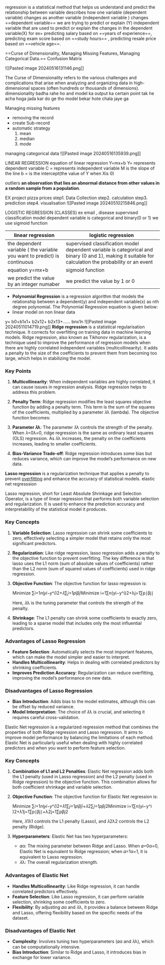 regression is a statistical method that helps us understand and predict the relationship between variable
describes how one variable (dependent variable) changes as another variable (independent variable ) changes
==dependent variable== we are trying to predict or explain (Y)
independent variable that are used to predict or explain the changes in the dependent variable(X)
for ex= predicting salary based on ==years of experience==, predicting exam score based on ==study hours== , predicting resale price based on ==vehicle age==.

==Curse of
Dimensionality, Managing Missing Features, Managing Categorical Data.==
Confusion Matrix

![[Pasted image 20240516131146.png]]
  

The Curse of Dimensionality refers to the various challenges and complications that arise when analyzing and organizing data in high-dimensional spaces (often hundreds or thousands of dimensions).
dimensionality badha rahe ho and model ka output ka certain point tak he acha hoga jada kar do ge tho model bekar hote chala jaye ga

Managing missing features 

-  removing the record
- create Sub-record
- automatic strategy
     1. mean
     2. median
     3. mode

managing categorical data
![[Pasted image 20240516135939.png]]


LINEAR REGRESSION
equation of linear regression Y=mx+b
Y= represents dependent variable
C = represents independent variable
M is the slope of the line 
b = is the intercept(the value of Y when Xis 0)

outliers **an observation that lies an abnormal distance from other values in a random sample from a population**.

EX
project pizza prices
step1. Data Collection
step2. calculation
step3. prediction
step4. visualisation
![[Pasted image 20240510215846.png]]



LOGISTIC REGRESSION (CLASSES)
ex email , disease
supervised classification model
dependent variable is categorical and binary(0 or 1)
we use sigmoid function

| linear regression                                                        | logistic regression                                                                                                                                    |
| ------------------------------------------------------------------------ | ------------------------------------------------------------------------------------------------------------------------------------------------------ |
| the dependent variable ( the variable you want to predict) is continuous | supervised classification model dependent variable is categorical and binary (0 and 1), making it suitable for calculation the probability or an event |
| equation y=mx+b                                                          | sigmoid function                                                                                                                                       |
| we predict the value by an integer numaber                               | we predict the value by 1 or 0                                                                                                                         |


- **Polynomial Regression** is a regression algorithm that models the relationship between a dependent(y) and independent variable(x) as nth degree polynomial. The Polynomial Regression equation is given below:
- linear model on non linear data

y= b0+b1x1+ b2x12+ b2x13+...... bnx1n
![[Pasted image 20240511014719.png]]
**Ridge regression** is a statistical regularisation technique. It corrects for overfitting on training data in machine learning models.
Ridge regression, also known as Tikhonov regularization, is a technique used to improve the performance of regression models when there are highly correlated independent variables (multicollinearity). It adds a penalty to the size of the coefficients to prevent them from becoming too large, which helps in stabilizing the model.

### Key Points

1. **Multicollinearity**: When independent variables are highly correlated, it can cause issues in regression analysis. Ridge regression helps to address this problem.
    
2. **Penalty Term**: Ridge regression modifies the least squares objective function by adding a penalty term. This term is the sum of the squares of the coefficients, multiplied by a parameter 𝜆λ (lambda). The objective function becomes:
    
3. **Parameter 𝜆λ**: The parameter 𝜆λ controls the strength of the penalty. When 𝜆=0λ=0, ridge regression is the same as ordinary least squares (OLS) regression. As 𝜆λ increases, the penalty on the coefficients increases, leading to smaller coefficients.
    
4. **Bias-Variance Trade-off**: Ridge regression introduces some bias but reduces variance, which can improve the model’s performance on new data.

**Lasso regression** is a regularization technique that applies a penalty to prevent [overfitting](https://www.ibm.com/topics/overfitting) and enhance the accuracy of statistical models.
elastic net regresssion
  
Lasso regression, short for Least Absolute Shrinkage and Selection Operator, is a type of linear regression that performs both variable selection and regularization. It is used to enhance the prediction accuracy and interpretability of the statistical model it produces.

### Key Concepts

1. **Variable Selection**: Lasso regression can shrink some coefficients to zero, effectively selecting a simpler model that retains only the most significant predictors.
    
2. **Regularization**: Like ridge regression, lasso regression adds a penalty to the objective function to prevent overfitting. The key difference is that lasso uses the L1 norm (sum of absolute values of coefficients) rather than the L2 norm (sum of squared values of coefficients) used in ridge regression.
    
3. **Objective Function**: The objective function for lasso regression is:
    
    Minimize ∑𝑖=1𝑛(𝑦𝑖−𝑦^𝑖)2+𝜆∑𝑗=1𝑝∣𝛽𝑗∣Minimize i=1∑n​(yi​−y^​i​)2+λj=1∑p​∣βj​∣
    
    Here, 𝜆λ is the tuning parameter that controls the strength of the penalty.
    
4. **Shrinkage**: The L1 penalty can shrink some coefficients to exactly zero, leading to a sparse model that includes only the most influential predictors.
    

### Advantages of Lasso Regression

- **Feature Selection**: Automatically selects the most important features, which can make the model simpler and easier to interpret.
- **Handles Multicollinearity**: Helps in dealing with correlated predictors by shrinking coefficients.
- **Improves Prediction Accuracy**: Regularization can reduce overfitting, improving the model’s performance on new data.

### Disadvantages of Lasso Regression

- **Bias Introduction**: Adds bias to the model estimates, although this can be offset by reduced variance.
- **Model Interpretation**: The choice of 𝜆λ is crucial, and selecting it requires careful cross-validation.


Elastic Net regression is a regularized regression method that combines the properties of both Ridge regression and Lasso regression. It aims to improve model performance by balancing the limitations of each method. Elastic Net is particularly useful when dealing with highly correlated predictors and when you want to perform feature selection.

### Key Concepts

1. **Combination of L1 and L2 Penalties**: Elastic Net regression adds both the L1 penalty (used in Lasso regression) and the L2 penalty (used in Ridge regression) to the objective function. This combination allows for both coefficient shrinkage and variable selection.
    
2. **Objective Function**: The objective function for Elastic Net regression is:
    
    Minimize ∑𝑖=1𝑛(𝑦𝑖−𝑦^𝑖)2+𝜆1∑𝑗=1𝑝∣𝛽𝑗∣+𝜆2∑𝑗=1𝑝𝛽𝑗2Minimize i=1∑n​(yi​−y^​i​)2+λ1​j=1∑p​∣βj​∣+λ2​j=1∑p​βj2​
    
    Here, 𝜆1λ1​ controls the L1 penalty (Lasso), and 𝜆2λ2​ controls the L2 penalty (Ridge).
    
3. **Hyperparameters**: Elastic Net has two hyperparameters:
    
    - 𝛼α: The mixing parameter between Ridge and Lasso. When 𝛼=0α=0, Elastic Net is equivalent to Ridge regression; when 𝛼=1α=1, it is equivalent to Lasso regression.
    - 𝜆λ: The overall regularization strength.

### Advantages of Elastic Net

- **Handles Multicollinearity**: Like Ridge regression, it can handle correlated predictors effectively.
- **Feature Selection**: Like Lasso regression, it can perform variable selection, shrinking some coefficients to zero.
- **Flexibility**: By adjusting 𝛼α and 𝜆λ, it provides a balance between Ridge and Lasso, offering flexibility based on the specific needs of the dataset.

### Disadvantages of Elastic Net

- **Complexity**: Involves tuning two hyperparameters (𝛼α and 𝜆λ), which can be computationally intensive.
- **Bias Introduction**: Similar to Ridge and Lasso, it introduces bias in exchange for lower variance.